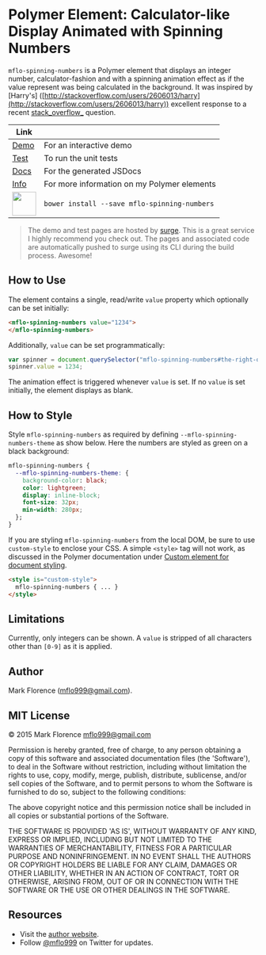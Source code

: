 # Polymer Element: Calculator-like Display Animated with Spinning Numbers
`mflo-spinning-numbers` is a Polymer element that displays an integer number, calculator-fashion and with a spinning animation effect as if the value represent was being calculated in the background. It was inspired by [Harry's] ([http://stackoverflow.com/users/2606013/harry](http://stackoverflow.com/users/2606013/harry)) excellent response to a recent [stack_overflow_](http://stackoverflow.com/questions/27956723/css-animation-number-increment-effect) question.

Link | |
----- | ------------------------------------------------
[Demo](http://mflo-spinning-numbers.surge.sh/demo.html) | For an interactive demo
[Test](http://mflo-spinning-numbers.surge.sh/test.html) | To run the unit tests
[Docs](http://mflo.io/mflo-polymer-components/jsdoc/mflo-spinning-numbers/0.0.3/index.html) | For the generated JSDocs
[Info](http://mflo.io/mflo-polymer-components/) | For more information on my Polymer elements
<img src="http://mflo.io/public/screenshots/bower.png" width="48"> | ```bower install --save mflo-spinning-numbers```

> The demo and test pages are hosted by [surge](surge.sh). This is a great service I highly recommend you check out. The pages and associated code are automatically pushed to surge using its CLI during the build process. Awesome!

## How to Use
The element contains a single, read/write `value` property which optionally can be set initially:

```html
<mflo-spinning-numbers value="1234">
</mflo-spinning-numbers>
```

Additionally, `value` can be set programmatically:

```javascript
var spinner = document.querySelector("mflo-spinning-numbers#the-right-one");
spinner.value = 1234;
```

The animation effect is triggered whenever `value` is set. If no `value` is set initially, the element displays as blank.

## How to Style
Style `mflo-spinning-numbers` as required by defining `--mflo-spinning-numbers-theme` as show below. Here the numbers are styled as green on a black background:

```css
mflo-spinning-numbers {
  --mflo-spinning-numbers-theme: {
    background-color: black;
    color: lightgreen;
    display: inline-block;
    font-size: 32px;
    min-width: 280px;
  };
}
```

If you are styling `mflo-spinning-numbers` from the local DOM, be sure to use `custom-style` to enclose your CSS. A simple `<style>` tag will not work, as discussed in the Polymer documentation under [Custom element for document styling](https://www.polymer-project.org/1.0/docs/devguide/styling.html).

``` html
<style is="custom-style">
  mflo-spinning-numbers { ... }
</style>
```

## Limitations
Currently, only integers can be shown. A `value` is stripped of all characters other than `[0-9]` as it is applied.

## Author
Mark Florence (mflo999@gmail.com).

## MIT License
© 2015 Mark Florence [mflo999@gmail.com](mailto:mflo999@gmail.com)

Permission is hereby granted, free of charge, to any person obtaining a copy of this software and associated documentation files (the 'Software'), to deal in the Software without restriction, including without limitation the rights to use, copy, modify, merge, publish, distribute, sublicense, and/or sell copies of the Software, and to permit persons to whom the Software is furnished to do so, subject to the following conditions:

The above copyright notice and this permission notice shall be included in all copies or substantial portions of the Software.

THE SOFTWARE IS PROVIDED 'AS IS', WITHOUT WARRANTY OF ANY KIND, EXPRESS OR IMPLIED, INCLUDING BUT NOT LIMITED TO THE WARRANTIES OF MERCHANTABILITY, FITNESS FOR A PARTICULAR PURPOSE AND NONINFRINGEMENT. IN NO EVENT SHALL THE AUTHORS OR COPYRIGHT HOLDERS BE LIABLE FOR ANY CLAIM, DAMAGES OR OTHER LIABILITY, WHETHER IN AN ACTION OF CONTRACT, TORT OR OTHERWISE, ARISING FROM, OUT OF OR IN CONNECTION WITH THE SOFTWARE OR THE USE OR OTHER DEALINGS IN THE SOFTWARE.

## Resources
- Visit the [author website](http://mflo.io).
- Follow [@mflo999](https://twitter.com/#!/mflo999) on Twitter for updates.
